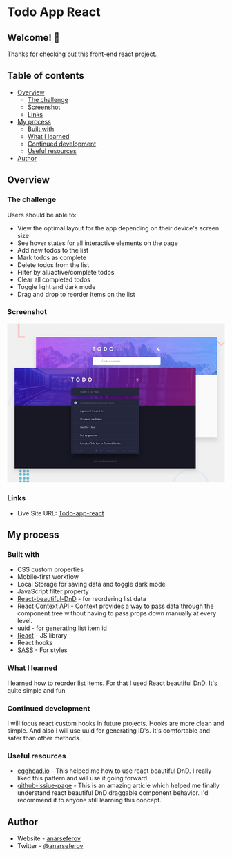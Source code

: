 # Todo App React

## Welcome! 👋

Thanks for checking out this front-end react project.

## Table of contents

- [Overview](#overview)
  - [The challenge](#the-challenge)
  - [Screenshot](#screenshot)
  - [Links](#links)
- [My process](#my-process)
  - [Built with](#built-with)
  - [What I learned](#what-i-learned)
  - [Continued development](#continued-development)
  - [Useful resources](#useful-resources)
- [Author](#author)

## Overview

### The challenge

Users should be able to:

- View the optimal layout for the app depending on their device's screen size
- See hover states for all interactive elements on the page
- Add new todos to the list
- Mark todos as complete
- Delete todos from the list
- Filter by all/active/complete todos
- Clear all completed todos
- Toggle light and dark mode
- Drag and drop to reorder items on the list

### Screenshot

![Desktop design](src/design/desktop-preview.jpg)

### Links

- Live Site URL: [Todo-app-react](https://todo-app-react-anarseferov.vercel.app/)

## My process

### Built with

- CSS custom properties
- Mobile-first workflow
- Local Storage for saving data and toggle dark mode
- JavaScript filter property
- [React-beautiful-DnD](https://github.com/atlassian/react-beautiful-dnd) - for reordering list data
- React Context API - Context provides a way to pass data through the component tree without having to pass props down manually at every level.
- [uuid](https://www.npmjs.com/package/react-uuid) - for generating list item id
- [React](https://reactjs.org/) - JS library
- React hooks
- [SASS](https://sass-lang.com/) - For styles

### What I learned

I learned how to reorder list items. For that I used React beautiful DnD. It's quite simple and fun

### Continued development

I will focus react custom hooks in future projects. Hooks are more clean and simple. And also I will use uuid for generating ID's. It's comfortable and safer than other methods.

### Useful resources

- [egghead.io](https://egghead.io/courses/beautiful-and-accessible-drag-and-drop-with-react-beautiful-dnd) - This helped me how to use react beautiful DnD. I really liked this pattern and will use it going forward.
- [github-issiue-page](https://github.com/atlassian/react-beautiful-dnd/issues/192) - This is an amazing article which helped me finally understand react beautiful DnD draggable component behavior. I'd recommend it to anyone still learning this concept.

## Author

- Website - [anarseferov](https://github.com/anarseferrov)
- Twitter - [@anarseferov](https://twitter.com/anarseferrov)
